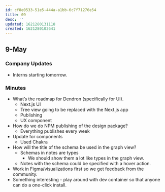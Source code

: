```yaml
---
id: cf8e0533-51e5-444a-a1bb-6c7f71276e54
title: 09
desc: ''
updated: 1621280131118
created: 1621280102641
---
```


## 9-May

### Company Updates

-   Interns starting tomorrow.

### Minutes

-   What’s the roadmap for Dendron (specifically for UI).
    -   Next.js UI
    -   Tree view going to be replaced with the Next.js app
    -   Publishing
    -   UX component
-   How do we do NPM publishing of the design package?
    -   Everything publishes every week
-   Update for components
    -   Used Chakra
-   How will the title of the schema be used in the graph view?
    -   Schemas in notes are types
        -   We should show them a lot like types in the graph view.
    -   Notes with the schema could be specified with a hover action.
-   Work in Figma/visualizations first so we get feedback from the community.
-   Something interesting - play around with dev container so that anyone can do a one-click install.

